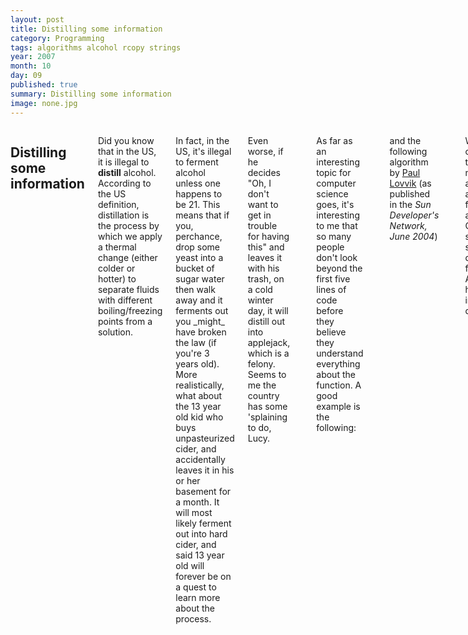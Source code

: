 ```yaml
---
layout: post
title: Distilling some information
category: Programming
tags: algorithms alcohol rcopy strings
year: 2007
month: 10
day: 09
published: true
summary: Distilling some information
image: none.jpg
---
```


<div class="row">
    <div class="span9 columns">
        <h2>Distilling some information</h2>
        <p>Did you know that in the US, it is illegal to <b>distill</b> alcohol. According to the US definition, distillation is the process by which we apply a thermal change (either colder or hotter) to separate fluids with different boiling/freezing points from a solution.</p>
        <p>In fact, in the US, it's illegal to ferment alcohol unless one happens to be 21. This means that if you, perchance, drop some yeast into a bucket of sugar water then walk away and it ferments out you _might_ have broken the law (if you're 3 years old). More realistically, what about the 13 year old kid who buys unpasteurized cider, and accidentally leaves it in his or her basement for a month. It will most likely ferment out into hard cider, and said 13 year old will forever be on a quest to learn more about the process.</p>
        <p>Even worse, if he decides "Oh, I don't want to get in trouble for having this" and leaves it with his trash, on a cold winter day, it will distill out into applejack, which is a felony. Seems to me the country has some 'splaining to do, Lucy.</p>
        <hr>
        <p>As far as an interesting topic for computer science goes, it's interesting to me that so many people don't look beyond the first five lines of code before they believe they understand everything about the function. A good example is the following:</p>
        <pre>
void *rcopy(void *dst, const void *src, size_t size)
{
   void *ret = dst;
   src+=size;

   while(size--)
   {
     (char*)*(dst++) = (char*)*(src--);
   }
   return ret;
}
        </pre>
        <p>and the following algorithm by <u>Paul Lovvik</u> (as published in the <i>Sun Developer's Network, June 2004</i>)</p>
        <pre>

void *
rcopy(void *dest, const void *src, size_t size) {
  int srcIndex = size - 1;
  int destIndex = 0;

  while (srcIndex >= 0) {
   ((char *)(dest))[destIndex++] =
       ((char *)(src))[srcIndex--];
  }
  return (dest);
}
        </pre>
        <p>When comparing the two, most pick algorithm 1 as the faster algorithm. On the surface, sure, it does look faster. But Algorithm 2 has two important differences:</p>
        <ol>
            <li>It is much more readable</li>
            <li>It has 1 less mathematic operator. This means in the long run it is faster by at least 1 instruction</li>
        </ol>
        <p>Ultimately, we need to take some time to just analyze the costs associated with anything in our lives. Whether it be taking the law into our own hands to enjoy some fresh distilled apple jack at 13, or whether it's the obscure cost of an extra comparison within our code, we need to carefully weigh each nugget of information and compare it with who we are and who we want to be. </p>
    </div>
</div>
